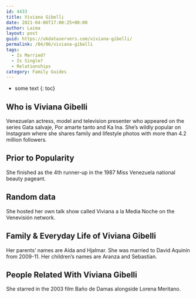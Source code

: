 ```yaml
---
id: 4433
title: Viviana Gibelli
date: 2021-04-06T17:00:25+00:00
author: Laima
layout: post
guid: https://ukdataservers.com/viviana-gibelli/
permalink: /04/06/viviana-gibelli
tags:
  - Is Married?
  - Is Single?
  - Relationships
category: Family Guides
---
```


* some text
{: toc}


## Who is Viviana Gibelli
                  
                  
                  
Venezuelan actress, model and television presenter who appeared on the series Gata salvaje, Por amarte tanto and Ka Ina. She&#8217;s wildly popular on Instagram where she shares family and lifestyle photos with more than 4.2 million followers.
                  
              
            
              
            
                
                
                
## Prior to Popularity
                  
                  
                  
She finished as the 4th runner-up in the 1987 Miss Venezuela national beauty pageant.
                  
              
            
              
            
                
                
                
## Random data
                  
                  
                  
She hosted her own talk show called Viviana a la Media Noche on the Venevisión network.
                  
              
            
              
            
                
                
                
## Family & Everyday Life of Viviana Gibelli
                  
                  
                  
Her parents&#8217; names are Aída and Hjalmar. She was married to David Aquinín from 2009-11. Her children&#8217;s names are Aranza and Sebastian.
                  
              
            
              
            
                
                
                
## People Related With Viviana Gibelli
                  
                  
                  
She starred in the 2003 film Baño de Damas alongside Lorena Meritano.
                  
              
            
              
            
                
              
            
              
              
            
            
              
            
          
          
          
